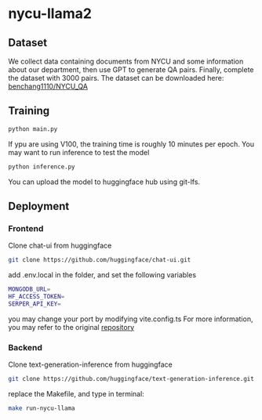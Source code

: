 # nycu-llama2
## Dataset
We collect data containing documents from NYCU and some information about our department, then use GPT to generate QA pairs. Finally, complete the dataset with 3000 pairs.
The dataset can be downloaded here:
[benchang1110/NYCU_QA](https://huggingface.co/datasets/benchang1110/NYCU_QA)

## Training
```py
python main.py
```
If ypu are using V100, the training time is roughly 10 minutes per epoch.
You may want to run inference to test the model
```py
python inference.py
```
You can upload the model to huggingface hub using git-lfs.
## Deployment
### Frontend
Clone chat-ui from huggingface
```bash
git clone https://github.com/huggingface/chat-ui.git
```
add .env.local in the folder, and set the following variables
```bash
MONGODB_URL=
HF_ACCESS_TOKEN=
SERPER_API_KEY=
```
you may change your port by modifying vite.config.ts
For more information, you may refer to the original [repository](https://github.com/huggingface/chat-ui)

### Backend
Clone text-generation-inference from huggingface
```bash
git clone https://github.com/huggingface/text-generation-inference.git
```
replace the Makefile, and type in terminal:
```bash
make run-nycu-llama
```
